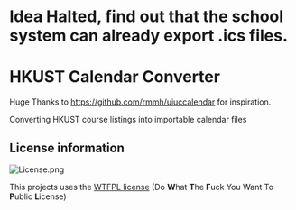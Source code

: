 # Idea Halted, find out that the school system can already export .ics files.

# HKUST Calendar Converter
Huge Thanks to https://github.com/rmmh/uiuccalendar for inspiration.

Converting HKUST course listings into importable calendar files


## License information
<img src="http://www.wtfpl.net/wp-content/uploads/2012/12/wtfpl-badge-1.png"
     alt="License.png" />

This projects uses the [WTFPL license](http://www.wtfpl.net/)
(Do **W**hat **T**he **F**uck You Want To **P**ublic **L**icense)

